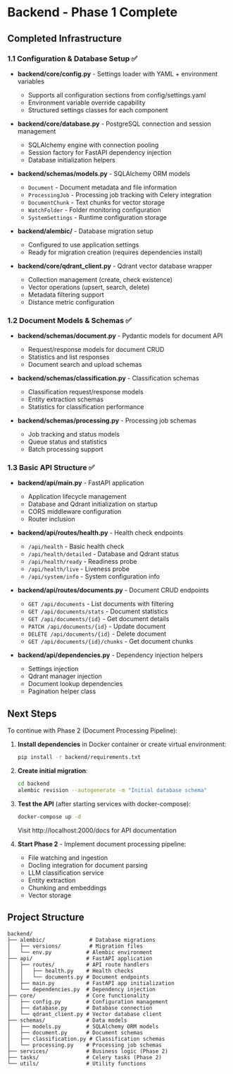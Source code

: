 # Backend - Phase 1 Complete

## Completed Infrastructure

### 1.1 Configuration & Database Setup ✅
- **backend/core/config.py** - Settings loader with YAML + environment variables
  - Supports all configuration sections from config/settings.yaml
  - Environment variable override capability
  - Structured settings classes for each component

- **backend/core/database.py** - PostgreSQL connection and session management
  - SQLAlchemy engine with connection pooling
  - Session factory for FastAPI dependency injection
  - Database initialization helpers

- **backend/schemas/models.py** - SQLAlchemy ORM models
  - `Document` - Document metadata and file information
  - `ProcessingJob` - Processing job tracking with Celery integration
  - `DocumentChunk` - Text chunks for vector storage
  - `WatchFolder` - Folder monitoring configuration
  - `SystemSettings` - Runtime configuration storage

- **backend/alembic/** - Database migration setup
  - Configured to use application settings
  - Ready for migration creation (requires dependencies install)

- **backend/core/qdrant_client.py** - Qdrant vector database wrapper
  - Collection management (create, check existence)
  - Vector operations (upsert, search, delete)
  - Metadata filtering support
  - Distance metric configuration

### 1.2 Document Models & Schemas ✅
- **backend/schemas/document.py** - Pydantic models for document API
  - Request/response models for document CRUD
  - Statistics and list responses
  - Document search and upload schemas

- **backend/schemas/classification.py** - Classification schemas
  - Classification request/response models
  - Entity extraction schemas
  - Statistics for classification performance

- **backend/schemas/processing.py** - Processing job schemas
  - Job tracking and status models
  - Queue status and statistics
  - Batch processing support

### 1.3 Basic API Structure ✅
- **backend/api/main.py** - FastAPI application
  - Application lifecycle management
  - Database and Qdrant initialization on startup
  - CORS middleware configuration
  - Router inclusion

- **backend/api/routes/health.py** - Health check endpoints
  - `/api/health` - Basic health check
  - `/api/health/detailed` - Database and Qdrant status
  - `/api/health/ready` - Readiness probe
  - `/api/health/live` - Liveness probe
  - `/api/system/info` - System configuration info

- **backend/api/routes/documents.py** - Document CRUD endpoints
  - `GET /api/documents` - List documents with filtering
  - `GET /api/documents/stats` - Document statistics
  - `GET /api/documents/{id}` - Get document details
  - `PATCH /api/documents/{id}` - Update document
  - `DELETE /api/documents/{id}` - Delete document
  - `GET /api/documents/{id}/chunks` - Get document chunks

- **backend/api/dependencies.py** - Dependency injection helpers
  - Settings injection
  - Qdrant manager injection
  - Document lookup dependencies
  - Pagination helper class

## Next Steps

To continue with Phase 2 (Document Processing Pipeline):

1. **Install dependencies** in Docker container or create virtual environment:
   ```bash
   pip install -r backend/requirements.txt
   ```

2. **Create initial migration**:
   ```bash
   cd backend
   alembic revision --autogenerate -m "Initial database schema"
   ```

3. **Test the API** (after starting services with docker-compose):
   ```bash
   docker-compose up -d
   ```

   Visit http://localhost:2000/docs for API documentation

4. **Start Phase 2** - Implement document processing pipeline:
   - File watching and ingestion
   - Docling integration for document parsing
   - LLM classification service
   - Entity extraction
   - Chunking and embeddings
   - Vector storage

## Project Structure

```
backend/
├── alembic/              # Database migrations
│   ├── versions/         # Migration files
│   └── env.py           # Alembic environment
├── api/                 # FastAPI application
│   ├── routes/          # API route handlers
│   │   ├── health.py    # Health checks
│   │   └── documents.py # Document endpoints
│   ├── main.py          # FastAPI app initialization
│   └── dependencies.py  # Dependency injection
├── core/                # Core functionality
│   ├── config.py        # Configuration management
│   ├── database.py      # Database connection
│   └── qdrant_client.py # Vector database client
├── schemas/             # Data models
│   ├── models.py        # SQLAlchemy ORM models
│   ├── document.py      # Document schemas
│   ├── classification.py # Classification schemas
│   └── processing.py    # Processing job schemas
├── services/            # Business logic (Phase 2)
├── tasks/               # Celery tasks (Phase 2)
└── utils/               # Utility functions
```
